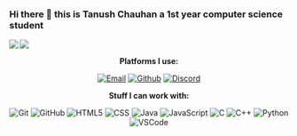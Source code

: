 ### Hi there 👋 this is Tanush Chauhan a 1st year computer science student

<img src="https://github-readme-stats.vercel.app/api?username=tanush122003&&show_icons=true&title_color=2D93AD&icon_color=DBD56E&text_color=88AB75&bg_color=0a0c10" img align="left"> 
 <img src="https://github-readme-stats.vercel.app/api/top-langs/?username=tanush122003&show_icons=true&title_color=2D93AD&icon_color=DBD56E&text_color=88AB75&bg_color=0a0c10">

<!--
**tanush122003/tanush122003** is a ✨ _special_ ✨ repository because its `README.md` (this file) appears on your GitHub profile.

Here are some ideas to get you started:

- 🔭 I’m currently working on ...
- 🌱 I’m currently learning ...
- 👯 I’m looking to collaborate on ...
- 🤔 I’m looking for help with ...
- 💬 Ask me about ...
- 📫 How to reach me: ...
- 😄 Pronouns: ...
- ⚡ Fun fact: ...
-->
<center>
 
 **Platforms I use:**
 
[![Email](https://img.shields.io/badge/-Email-000?&logo=Email)](mailto:tanushchauhan67gmail.com?subject=[GitHub]) 
[![Github](https://img.shields.io/badge/-GitHub-000000?&logo=github)](https://www.github.com/tanush122003)
[![Discord](https://img.shields.io/badge/-Discord-000000?&logo=discord)](https://discord.com/channels/Miyuki#3189)
 
**Stuff I can work with:**
 
![Git](https://img.shields.io/badge/-Git-000?&logo=git)
![GitHub](https://img.shields.io/badge/-GitHub-000000?&logo=github)
![HTML5](https://img.shields.io/badge/-HTML5-000?&logo=html5)
![CSS](https://img.shields.io/badge/-CSS-000?&logo=css3&logoColor=1572B6)
![Java](https://img.shields.io/badge/-Java-000000?&logo=java)
![JavaScript](https://img.shields.io/badge/-JavaScript-000000?&logo=javascript)
![C](https://img.shields.io/badge/-C-000000?style=flat&logo=C)
![C++](https://img.shields.io/badge/-C++-000000?style=flat&logo=C)
![Python](https://img.shields.io/badge/-Python-000000?style=flat&logo=python)
![VSCode](https://img.shields.io/badge/-VSCode-000?&logo=Visual%20Studio%20Code&logoColor=007ACC)

</center>
